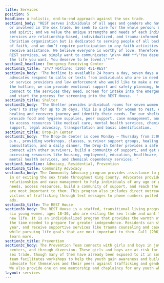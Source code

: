 ```yaml
---
title: Services
position: 5
headline: A holistic, end-to-end approach against the sex trade.
section1_body: "REST serves individuals of all ages and genders who have been trafficked
  or involved in the sex trade. We seek to care for the whole person: mind, body,
  and spirit; and we value the unique strengths and needs of each individual. REST
  services are relationship-based, individualized, and trauma-informed. REST is a
  Christian organization but is dedicated to serving people of all backgrounds, regardless
  of faith, and we don’t require participation in any faith activities in order to
  receive assistance. We believe everyone is worthy of love. Therefore, through all
  REST services, we simply want to communicate: \n\n> ### **\"You deserve to have
  the life you want. You deserve to be loved.\"**"
section2_headline: Emergency Receiving Center
section2a_title: '24/7 Hotline: (206) 451-REST'
section2a_body: 'The hotline is available 24 hours a day, seven days a week. Skilled
  advocates respond to calls or texts from individuals who are in need of assistance,
  or service providers and law enforcement who would like to make a referral. Through
  the hotline, we can provide emotional support and safety planning, help survivors
  connect to the services they need, screen for intake into the emergency shelter,
  and start the process for screening into the REST House.  '
section2b_title: Shelter
section2b_body: 'The Shelter provides individual rooms for seven women (aged 18 or
  over) to stay for up to 30 days. This is a place for women to rest, explore their
  healing and recovery journey and identify their needs. For our shelter guests, we
  provide food and hygiene supplies, peer support, case management, and assistance
  to access resources like medical care, mental health services, chemical dependency
  support, legal advocacy, transportation and basic identification.  '
section2c_title: Drop-In Center
section2c_body: 'The Drop-In Center is open Monday – Thursday from 2:00 p.m. – 8:00
  p.m., providing workshops, classes, survivor support groups, healing art, medical
  consultation, and a daily dinner. The Drop-In Center provides a safe space to rest,
  connect with other survivors, build a community of support, and get assistance in
  accessing resources like housing, employment, education, healthcare, transportation,
  mental health services, and chemical dependency services. '
section3_headline: Advocacy, Residential, Prevention
section3a_title: Community Advocacy
section3a_body: The Community Advocacy program provides assistance to people involved
  in or exiting the sex trade throughout King County. Advocates provide consistent
  relationships and case management to help individuals of any age or gender identify
  needs, access resources, build a community of support, and reach the goals that
  are most important to them. This program also includes direct outreach to potential
  victims of trafficking through text messages to phone numbers pulled from escort
  ads.
section3b_title: The REST House
section3b_body: The REST House is a staffed, transitional living program for up to
  six young women, ages 18–30, who are exiting the sex trade and want to pursue a
  new life. It is an individualized program that provides the warmth of a home and
  the time needed to prepare for greater independence. Residents can stay up to a
  year, and receive supportive services like trauma counseling and case management
  while pursuing life goals that are most important to them. Call (206) 451-REST to
  learn more.
section3c_title: Prevention
section3c_body: The Prevention Team connects with girls and boys in juvenile detention
  centers, and through diversion. These girls and boys are at-risk for entering the
  sex trade, though many of them have already been exposed to it in some form. This
  team facilitates workshops to help the youth gain awareness and build skills to
  advocate for themselves and their peers against trafficking and gender-based violence.
  We also provide one on one mentorship and chaplaincy for any youth who are interested.
layout: services
---
```


